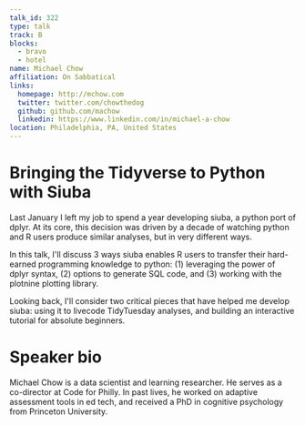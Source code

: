 ```yaml
---
talk_id: 322
type: talk
track: B
blocks:
  - bravo
  - hotel
name: Michael Chow
affiliation: On Sabbatical
links:
  homepage: http://mchow.com
  twitter: twitter.com/chowthedog
  github: github.com/machow
  linkedin: https://www.linkedin.com/in/michael-a-chow
location: Philadelphia, PA, United States
---
```


# Bringing the Tidyverse to Python with Siuba

Last January I left my job to spend a year developing siuba, a python port of dplyr. At its core, this decision was driven by a decade of watching python and R users produce similar analyses, but in very different ways.

In this talk, I'll discuss 3 ways siuba enables R users to transfer their hard-earned programming knowledge to python: (1) leveraging the power of dplyr syntax, (2) options to generate SQL code, and (3) working with the plotnine plotting library. 

Looking back, I'll consider two critical pieces that have helped me develop siuba: using it to livecode TidyTuesday analyses, and building an interactive tutorial for absolute beginners.

# Speaker bio

Michael Chow is a data scientist and learning researcher. He serves as a co-director at Code for Philly. In past lives, he worked on adaptive assessment tools in ed tech, and received a PhD in cognitive psychology from Princeton University.
